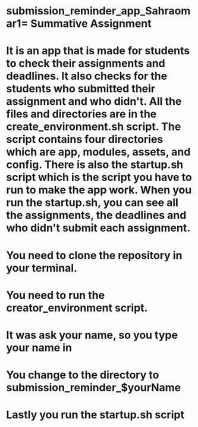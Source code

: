 # submission_reminder_app_Sahraomar1= Summative Assignment

# It is an app that is made for students to check their assignments and deadlines. It also checks for the students who submitted their assignment and who didn't. All the files and directories are in the create_environment.sh script. The script contains four directories which are app, modules, assets, and config. There is also the startup.sh script which is the script you have to run to make the app work. When you run the startup.sh, you can see all the assignments, the deadlines and who didn't submit each assignment.


# You need to clone the repository in your terminal.
# You need to run the creator_environment script. 
# It was ask your name, so you type your name in
# You change to the directory to submission_reminder_$yourName
# Lastly you run the startup.sh script 
